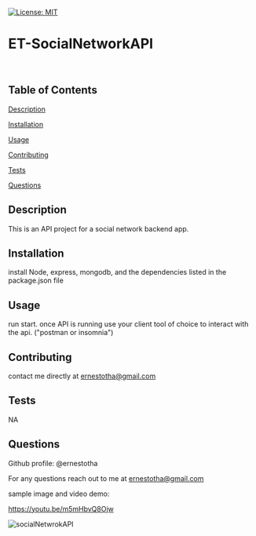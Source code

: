 




[![License: MIT](https://img.shields.io/badge/License-MIT-yellow.svg)](https://opensource.org/licenses/MIT)

# ET-SocialNetworkAPI
<br>




## Table of Contents


[Description](#Description)

[Installation](#Installation)

[Usage](#Usage)

[Contributing](#Contributing)

[Tests](#Tests)

[Questions](#Questions)


## <a id="Description"> Description </a> 

This is an API project for a social network backend app. 


## <a id="Installation"> Installation </a> 

install Node, express, mongodb, and the dependencies listed in the package.json file


## <a id="Usage"> Usage </a> 

run start. once API is running use your client tool of choice to interact with the api.  ("postman or insomnia")


## <a id="Contributing"> Contributing </a> 

contact me directly  at ernestotha@gmail.com


## <a id=Tests> Tests </a> 

NA 





## <a id=Questions> Questions </a> 

Github profile: @ernestotha 




For any questions reach out to me at ernestotha@gmail.com


sample image and video demo:

https://youtu.be/m5mHbvQ8Ojw


![socialNetwrokAPI](https://user-images.githubusercontent.com/23125242/159148987-4a5fb7e0-2459-44f9-b743-88ccee3785af.jpg)

